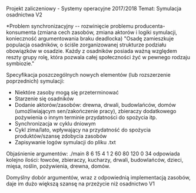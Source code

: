 Projekt zaliczeniowy - Systemy operacyjne 2017/2018
Temat: Symulacja osadnictwa V2


*Problem synchronizacyjny -- rozwinięcie problemu producenta-konsumenta 
(zmiana cech zasobów, zmiana aktorów i logiki symulacji, konieczność argumentowania braku deadlocka)
"Osadę zamieszkuje populacja osadników, o ściśle zorganizowanej strukturze podziału obowiązków w osadzie.
Każdy z osadników posiada ważną względem reszty grupy rolę, która pozwala całej społeczności żyć
w pewnego rodzaju symbiozie."


Specyfikacja poszczególnych nowych elementów (lub rozszerzenie poprzednich) symulacji:
- Niektóre zasoby mogą się przeterminować
- Starzenie się osadników
- Dodanie aktorów/zasobów: drewna, drwali, budowlańców, domów (umożliwiającym sen/zakończenie pracy),
zbieraczy dodatkowego pożywienia o innym terminie przydatności do spożycia itp.
- Synchronizacja w cyklu dniowym
- Cykl zima/lato, wpływający na przydatność do spożycia produktów/szansę zdobycia zasobów
- Zapisywanie logów symulacji do pliku .txt


Objaśnienie argumentów:
./main 8 6 15 4 1 2 60 80 120 0 34 odpowiada kolejno ilości:
łowców, zbieraczy, kucharzy, drwali, budowlańców, dzieci, mięsa, roślin, pożywienia, drewna, domów.

Domyślny dobór argumentów, wraz z odpowiednią implementacją zasobów, daje im dużo większą szansę na przeżycie niż osadnictwo V1
